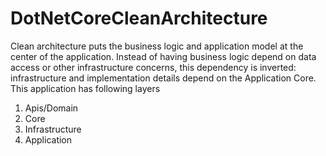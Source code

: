 #   DotNetCoreCleanArchitecture
Clean architecture puts the business logic and application model at the center of the application. Instead of having business logic depend on data access or other infrastructure concerns, this dependency is inverted: infrastructure and implementation details depend on the Application Core.
This application has following layers
1. Apis/Domain
2. Core
3. Infrastructure
4. Application
